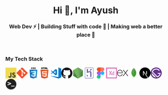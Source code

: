 ﻿<h1 align="center">Hi 👋, I'm Ayush</h1>
<h3 align="center">Web Dev ⚡ | Building Stuff with code 🚀 | Making web a better place 🙌</h3>

<br>

### My Tech Stack

<img align="left" alt="Javascript" width="35px" src="https://raw.githubusercontent.com/devicons/devicon/master/icons/javascript/javascript-original.svg" />

<img align="left" alt="Git" width="35px" src="https://raw.githubusercontent.com/devicons/devicon/master/icons/git/git-original.svg" />

<img align="left" alt="CSS3" width="35px" src="https://raw.githubusercontent.com/github/explore/80688e429a7d4ef2fca1e82350fe8e3517d3494d/topics/css/css.png" />

<img align="left" alt="HTML5" width="35px" src="https://raw.githubusercontent.com/github/explore/80688e429a7d4ef2fca1e82350fe8e3517d3494d/topics/html/html.png" />

<img align="left" alt="Visual Studio Code" width="35px" src="https://raw.githubusercontent.com/github/explore/80688e429a7d4ef2fca1e82350fe8e3517d3494d/topics/visual-studio-code/visual-studio-code.png" />

<img align="left" alt="GitHub" width="35px" src="https://raw.githubusercontent.com/github/explore/78df643247d429f6cc873026c0622819ad797942/topics/github/github.png" />

<img align="left" alt="Node.js" width="35px" src="https://raw.githubusercontent.com/github/explore/80688e429a7d4ef2fca1e82350fe8e3517d3494d/topics/nodejs/nodejs.png" />

<img align="left" alt="Heroku" width="35px" src="https://raw.githubusercontent.com/devicons/devicon/master/icons/heroku/heroku-original.svg" />

<img align="left" alt="Figma" width="35px" src="https://raw.githubusercontent.com/devicons/devicon/master/icons/figma/figma-original.svg" />

<img align="left" alt="Adobe XD" width="35px" src="https://raw.githubusercontent.com/devicons/devicon/master/icons/xd/xd-line.svg" />

<img align="left" alt="Express" width="35px" src="https://raw.githubusercontent.com/devicons/devicon/master/icons/express/express-original.svg" />

<img align="left" alt="MongoDB" width="35px" src="https://raw.githubusercontent.com/devicons/devicon/master/icons/mongodb/mongodb-original.svg" />

<img align="left" alt="Nextjs" width="35px" src="https://raw.githubusercontent.com/devicons/devicon/master/icons/nextjs/nextjs-original.svg" />

<img align="left" alt="Gatsby" width="35px" src="https://raw.githubusercontent.com/devicons/devicon/master/icons/gatsby/gatsby-original.svg" />

<img align="left" alt="Terminal" width="35px" src="https://raw.githubusercontent.com/github/explore/80688e429a7d4ef2fca1e82350fe8e3517d3494d/topics/terminal/terminal.png" />
